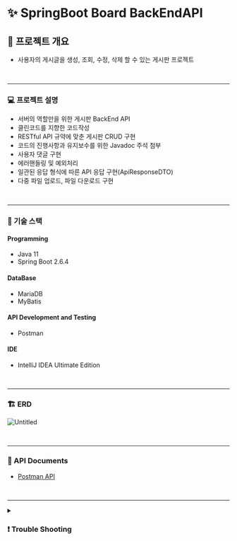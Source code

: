 # ✨ SpringBoot Board BackEndAPI

## 💖 프로젝트 개요
- 사용자의 게시글을 생성, 조회, 수정, 삭제 할 수 있는 게시판 프로젝트

<br/>

-----------

### 💻 프로젝트 설명
- 서버의 역할만을 위한 게시판 BackEnd API
- 클린코드를 지향한 코드작성
- RESTful API 규약에 맞춘 게시판 CRUD 구현
- 코드의 진행사항과 유지보수를 위한 Javadoc 주석 첨부
- 사용자 댓글 구현
- 에러핸들링 및 예외처리
- 일관된 응답 형식에 따른 API 응답 구현(ApiResponseDTO)
- 다중 파일 업로드, 파일 다운로드 구현


<br/>

-----------
### 🔧 기술 스택
#### Programming
- Java 11
- Spring Boot 2.6.4

#### DataBase
- MariaDB
- MyBatis

#### API Development and Testing
- Postman

#### IDE
- IntelliJ IDEA Ultimate Edition


<br/>

-----------

### 🏗 ERD
![Untitled](https://user-images.githubusercontent.com/97177357/227842389-eb6e06d1-f6bf-4400-9c26-ecedf5a28ae1.png)


<br/>

-----------

### 💭 API Documents
- [Postman API](https://documenter.getpostman.com/view/21420226/2s93RNxuip)


<br/>

-----------

<details>
<summary> 

### ❗ Trouble Shooting
</summary>


<details>
<summary>

#### Octet-stream Trouble
</summary>

```
@GetMapping("/files/download/{fileNo}")
public ResponseEntity<ApiResponseDTO<Resource>> fileDown(@PathVariable("fileNo") Long fileNo) throws IOException {

    FileDTO fileDTO = fileService.downloadFile(fileNo);

    return ResponseEntity.ok().contentType(MediaType.parseMediaType("application/octet-stream"))
            .header(HttpHeaders.CONTENT_DISPOSITION, fileDTO.getContentDisposition())
            .body(ApiResponseDTO.<Resource>builder()
                    .httpStatus(HttpStatus.OK)
                    .resultCode(HttpStatus.OK.value())
                    .resultData(fileDTO.getResource())
                    .build());
}
```
Vue.js를 통해 파일을 다운로드 받으려고 하니 계속해서
```
No converter for [class com.mogreene.board.common.api.ApiResponseDTO] with preset Content-Type 'application/octet-stream']
```
위의 WARN 이 표시가 되며 클라이언트 콘솔창엔 cors header 에러가 발생했다.

정확하게 프론트와 백 어느부분의 에러인지 알지 못하여 cors Config를 건드렸지만

역시나 CORS는 문제가 없었다.
```

//CORS 설정 모든 경로,메서드, 헤더를 허용해주고 있다.
@Override
public void addCorsMappings(CorsRegistry registry) {
    registry.addMapping("/**")
            .allowedOrigins("http://localhost:3000")
            .allowedMethods("*")
            .allowedHeaders("*")
            .maxAge(3600);
}
```
그러다 postman을 통해서 경로를 들어갔을때 다운을 받지 못하는 상황을 발견했고

에러의 원인이 서버에 있다는 것을 알게되었다.

가장 의심이 되는것은 'ApiResponseDTO' 내가 만든 공통 responseDTO다.

에러로그로 잡히기도 하고 그 전에 공통 api를 작성하기 전에는 문제없이 파일이 다운로드가 되었기 때문이다.

<br/>

#### 해결
```
@GetMapping("/files/download/{fileNo}")
public ResponseEntity<Resource> fileDown(@PathVariable("fileNo") Long fileNo) throws IOException {

    FileDTO fileDTO = fileService.downloadFile(fileNo);

    return ResponseEntity.ok()
            .contentType(MediaType.parseMediaType("application/octet-stream"))
            .header(HttpHeaders.CONTENT_DISPOSITION, fileDTO.getContentDisposition())
            .body(fileDTO.getResource());
}
```
공통으로 사용하고 있는 ApiResponseDTO는 HTTP 응답 '본문'에 포함될 수 있는 데이터 객체이다.

하지만 위 클래스를 바이너리 파일 형식인 'application/octet-stream'의 HTTP 응답 본문에 직렬화 할 수 없기 때문에 발생한 오류였다.

이를 해결 하기 위해 ApiResponseDTO 객체를 집어넣지 않고 Resource 그 자체를 반환하도록 하여 에러를 해결하였다.

</details>

</details>
